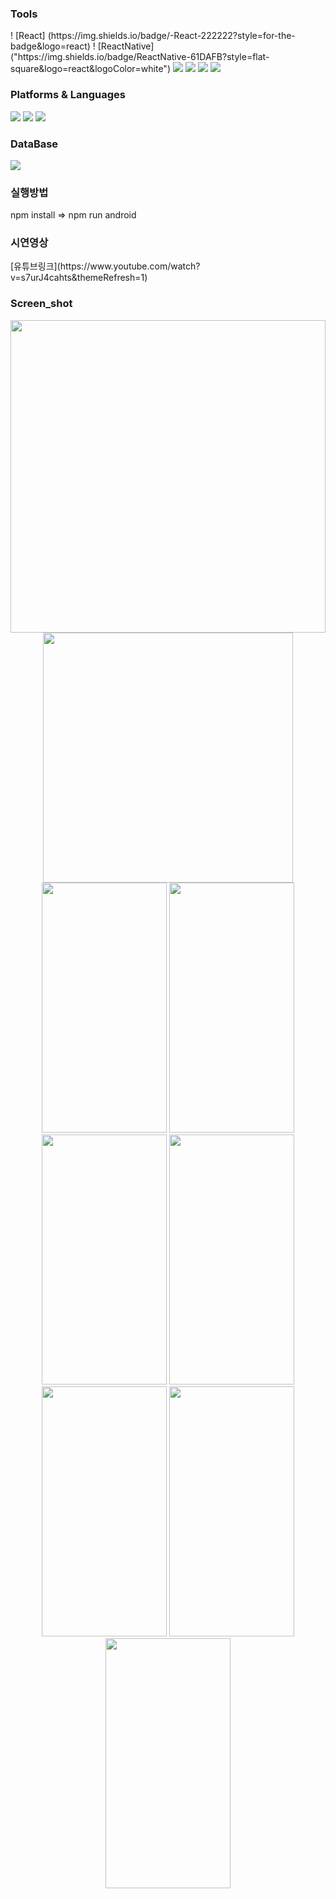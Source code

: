 
<h3>Tools</h3>
! [React] (https://img.shields.io/badge/-React-222222?style=for-the-badge&logo=react)
! [ReactNative]("https://img.shields.io/badge/ReactNative-61DAFB?style=flat-square&logo=react&logoColor=white")
<img src="https://img.shields.io/badge/Visual Studio Code-007ACC?style=flat-square&logo=VisualStudioCode&logoColor=white"/> 
<img src="https://img.shields.io/badge/Android Studio-3DDC84?style=flat-square&logo=AndroidStudio&logoColor=white"/> 
<img src="https://img.shields.io/badge/GitHub-181717?style=flat-square&logo=GitHub&logoColor=white"/> 
<img src="https://img.shields.io/badge/Firebase-FFCA28?style=flat-square&logo=firebase&logoColor=white"/> 

<h3>Platforms & Languages</h3>
<img src="https://img.shields.io/badge/JavaScript-F7DF1E?style=flat-square&logo=JavaScript&logoColor=white"/>
<img src="https://img.shields.io/badge/Node.js-339933?style=flat-square&logo=Node.js&logoColor=white"/>
<img src="https://img.shields.io/badge/npm-CB3837?style=flat-square&logo=npm&logoColor=white"/>

<h3>DataBase</h3>
<img src="https://img.shields.io/badge/FireStore-FFCA28?style=flat-square&logo=firebase&logoColor=white"/>

<h3>실행방법</h3>npm install => npm run android<br/>

<h3>시연영상</h3>[유튜브링크](https://www.youtube.com/watch?v=s7urJ4cahts&themeRefresh=1)<br/>

 <h3>Screen_shot</h3>
 <p align="center">
 
<img src="https://user-images.githubusercontent.com/80196373/200231533-a7b431aa-4596-4a02-ada9-807db30583e6.png" width="100%" height="500">
<img src="https://user-images.githubusercontent.com/80084425/224938456-a0d12a04-d30a-476d-88d8-5b6c81160cbd.png" width="400" height="400"/><br>
<img src="https://user-images.githubusercontent.com/80196373/182438584-4d982534-fb00-45e1-a008-9621126fa07b.png" width="200" height="400"/>
<img src="https://user-images.githubusercontent.com/80084425/224940929-b0fcbb19-85ad-48e8-b70e-522d664a2678.jpg" width="200" height="400"/>
<img src="https://user-images.githubusercontent.com/80084425/224940995-1ee6ca30-5d4f-4a19-aa33-93fb827da3d6.jpg" width="200" height="400"/>
<img src="https://user-images.githubusercontent.com/80084425/224941008-f3dbc12e-5253-42e6-82b0-6c01fe84a221.jpg" width="200" height="400"/>
<img src="https://user-images.githubusercontent.com/80084425/224941080-0b8a3863-d46b-4baa-a58d-92b978a55390.jpg" width="200" height="400"/>
<img src="https://user-images.githubusercontent.com/80084425/224941165-8fbe7a6a-f32f-4ed6-8a94-933acc20cea5.jpg" width="200" height="400"/>
<img src="https://user-images.githubusercontent.com/80084425/224941186-1d721b6e-0e2e-46fc-8387-72909f2863fc.jpg" width="200" height="400"/>
</p>

